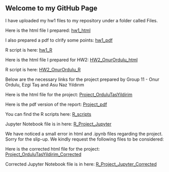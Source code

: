 ## Welcome to my GitHub Page

I have uploaded my hw1 files to my repository under a folder called Files.

Here is the html file I prepared: [hw1_html](https://bu-ie-582.github.io/fall-24-OnurOrdulu/Files/hw1.html)

I also prepared a pdf to clrify some points: [hw1_pdf](https://bu-ie-582.github.io/fall-24-OnurOrdulu/Files/HW1.pdf)

R script is here: [hw1_R](https://bu-ie-582.github.io/fall-24-OnurOrdulu/Files/hw1.R)


Here is the html file I prepared for HW2: [HW2_OnurOrdulu_html](https://bu-ie-582.github.io/fall-24-OnurOrdulu/Files/HW2_OnurOrdulu.html)

R script is here: [HW2_OnurOrdulu_R](https://bu-ie-582.github.io/fall-24-OnurOrdulu/Files/HW2_OnurOrdulu.R)


Below are the necessary links for the project prepared by Group 11 - Onur Ordulu, Ezgi Taş and Asu Naz Yıldırım

Here is the html file for the project: [Project_OrduluTasYildirim](https://bu-ie-582.github.io/fall-24-OnurOrdulu/Project/Project.html)

Here is the pdf version of the report: [Project_pdf](https://bu-ie-582.github.io/fall-24-OnurOrdulu/Project/Project%20Report.pdf)

You can find the R scripts here: [R_scripts](https://github.com/BU-IE-582/fall-24-OnurOrdulu/tree/main/Project/Codes)

Jupyter Notebook file is in here: [R_Project_Jupyter](https://github.com/BU-IE-582/fall-24-OnurOrdulu/blob/main/Project/Project.ipynb)


We have noticed a small error in html and .ipynb files regarding the project. Sorry for the slip-up. We kindly request the following files to be considered:

Here is the corrected html file for the project: [Project_OrduluTasYildirim_Corrected](https://bu-ie-582.github.io/fall-24-OnurOrdulu/Project/Project_correct.html)

Corrected Jupyter Notebook file is in here: [R_Project_Jupyter_Corrected](https://github.com/BU-IE-582/fall-24-OnurOrdulu/blob/main/Project/Project_correct.ipynb)
